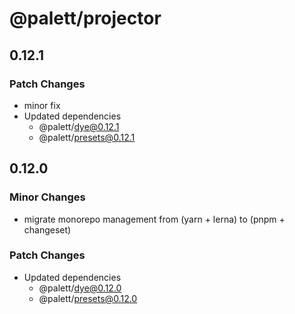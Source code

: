 # @palett/projector

## 0.12.1

### Patch Changes

- minor fix
- Updated dependencies
  - @palett/dye@0.12.1
  - @palett/presets@0.12.1

## 0.12.0

### Minor Changes

- migrate monorepo management from (yarn + lerna) to (pnpm + changeset)

### Patch Changes

- Updated dependencies
  - @palett/dye@0.12.0
  - @palett/presets@0.12.0
